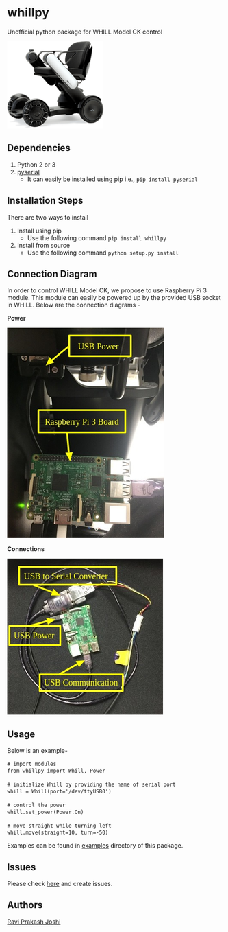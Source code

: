 # whillpy
Unofficial python package for WHILL Model CK control

![WHILL](docs/whill.png)

## Dependencies
1. Python 2 or 3
1. [pyserial](https://pythonhosted.org/pyserial)
    * It can easily be installed using pip i.e., `pip install pyserial`

## Installation Steps
There are two ways to install
1. Install using pip
    * Use the following command `pip install whillpy`
1. Install from source
    * Use the following command `python setup.py install`

## Connection Diagram
In order to control WHILL Model CK, we propose to use Raspberry Pi 3 module. This module can easily be powered up by the provided USB socket in WHILL. Below are the connection diagrams -

**Power**

![power](docs/power.jpg)

**Connections**

![connections](docs/connections.jpg)

## Usage
Below is an example-

```
# import modules
from whillpy import Whill, Power

# initialize Whill by providing the name of serial port
whill = Whill(port='/dev/ttyUSB0')

# control the power
whill.set_power(Power.On)

# move straight while turning left
whill.move(straight=10, turn=-50)
```
Examples can be found in [examples](examples) directory of this package.

## Issues
Please check [here](https://github.com/ShibataLab/whillpy/issues) and create issues.

## Authors
[Ravi Prakash Joshi](https://ravijo.github.io/)
